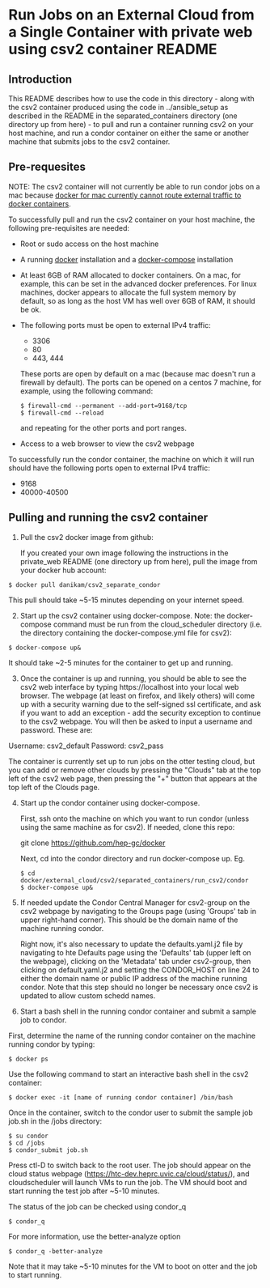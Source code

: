 # Run Jobs on an External Cloud from a Single Container with private web using csv2 container README

## Introduction

This README describes how to use the code in this directory - along with the csv2 container produced using the code in ../ansible_setup as described in the README in the separated_containers directory (one directory up from here) - to pull and run a container running csv2 on your host machine, and run a condor container on either the same or another machine that submits jobs to the csv2 container.

## Pre-requesites

NOTE: The csv2 container will not currently be able to run condor jobs on a mac because [docker for mac currently cannot route external traffic to docker containers](https://docs.docker.com/docker-for-mac/networking/#httphttps-proxy-support).

To successfully pull and run the csv2 container on your host machine, the following pre-requisites are needed:

* Root or sudo access on the host machine
* A running [docker](https://runnable.com/docker/install-docker-on-linux) installation and a [docker-compose](https://docs.docker.com/v17.09/compose/install/) installation
* At least 6GB of RAM allocated to docker containers. On a mac, for example, this can be set in the advanced docker preferences. For linux machines, docker appears to allocate the full system memory by default, so as long as the host VM has well over 6GB of RAM, it should be ok. 
* The following ports must be open to external IPv4 traffic:
  * 3306
  * 80
  * 443, 444
  
  These ports are open by default on a mac (because mac doesn't run a firewall by default). The ports can be opened on a centos 7 machine, for example, using the following command:
  ~~~~
  $ firewall-cmd --permanent --add-port=9168/tcp
  $ firewall-cmd --reload
  ~~~~
  and repeating for the other ports and port ranges.
  
* Access to a web browser to view the csv2 webpage
  
To successfully run the condor container, the machine on which it will run should have the following ports open to external IPv4 traffic:

  * 9168 
  * 40000-40500

## Pulling and running the csv2 container

1. Pull the csv2 docker image from github:

   If you created your own image following the instructions in the private_web README (one directory up from here), pull the image from your docker hub account:

  ~~~~
  $ docker pull danikam/csv2_separate_condor
  ~~~~
  
  This pull should take ~5-15 minutes depending on your internet speed.
  
2. Start up the csv2 container using docker-compose. Note: the docker-compose command must be run from the cloud_scheduler directory (i.e. the directory containing the docker-compose.yml file for csv2):

  ~~~~
  $ docker-compose up&
  ~~~~
  
  It should take ~2-5 minutes for the container to get up and running.
  
3. Once the container is up and running, you should be able to see the csv2 web interface by typing https://localhost into your local web browser. The webpage (at least on firefox, and likely others) will come up with a security warning due to the self-signed ssl certificate, and ask if you want to add an exception - add the security exception to continue to the csv2 webpage. You will then be asked to input a username and password. These are:

Username: csv2_default
Password: csv2_pass

  The container is currently set up to run jobs on the otter testing cloud, but you can add or remove other clouds by pressing the "Clouds" tab at the top left of the csv2 web page, then pressing the "+" button that appears at the top left of the Clouds page.
  
4. Start up the condor container using docker-compose. 

   First, ssh onto the machine on which you want to run condor (unless using the same machine as for csv2). If needed, clone this repo:
   
   git clone https://github.com/hep-gc/docker
   
   Next, cd into the condor directory and run docker-compose up. Eg.
   
   ~~~~
   $ cd docker/external_cloud/csv2/separated_containers/run_csv2/condor
   $ docker-compose up&
   ~~~~

5. If needed update the Condor Central Manager for csv2-group on the csv2 webpage by navigating to the Groups page (using 'Groups' tab in upper right-hand corner). This should be the domain name of the machine running condor. 

   Right now, it's also necessary to update the defaults.yaml.j2 file by navigating to hte Defaults page using the 'Defaults' tab (upper left on the webpage), clicking on the 'Metadata' tab under csv2-group, then clicking on default.yaml.j2 and setting the CONDOR_HOST on line 24 to either the domain name or public IP address of the machine running condor. Note that this step should no longer be necessary once csv2 is updated to allow custom schedd names.

4. Start a bash shell in the running condor container and submit a sample job to condor.

  First, determine the name of the running condor container on the machine running condor by typing:
  
  ~~~~
  $ docker ps
  ~~~~
  
  Use the following command to start an interactive bash shell in the csv2 container:
  
  ~~~~
  $ docker exec -it [name of running condor container] /bin/bash
  ~~~~
  
  Once in the container, switch to the condor user to submit the sample job job.sh in the /jobs directory:
  
  ~~~~
  $ su condor
  $ cd /jobs
  $ condor_submit job.sh
  ~~~~
  
   Press ctl-D to switch back to the root user. The job should appear on the cloud status webpage (https://htc-dev.heprc.uvic.ca/cloud/status/), and cloudscheduler will launch VMs to run the job. The VM should boot and start running the test job after ~5-10 minutes. 

  The status of the job can be checked using condor_q

  ~~~~
  $ condor_q
  ~~~~

  For more information, use the better-analyze option
  ~~~~
  $ condor_q -better-analyze
  ~~~~

  Note that it may take ~5-10 minutes for the VM to boot on otter and the job to start running.
